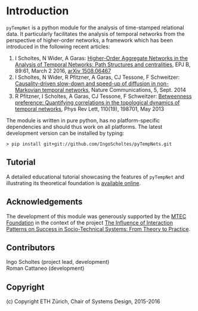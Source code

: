# Introduction

`pyTempNet` is a python module for the analysis of time-stamped relational data. It particularly facilitates the analysis of temporal networks from the perspective of higher-order networks, a framework which has been introduced in the following recent articles: 

1. I Scholtes, N Wider, A Garas: [Higher-Order Aggregate Networks in the Analysis of Temporal Networks: Path Structures and centralities](http://link.springer.com/article/10.1140%2Fepjb%2Fe2016-60663-0), EPJ B, 89:61, March 2 2016, [arXiv 1508.06467](http://arxiv.org/abs/1508.06467)
1. I Scholtes, N Wider, R Pfitzner, A Garas, CJ Tessone, F Schweitzer: [Causality-driven slow-down and speed-up of diffusion in non-Markovian temporal networks](http://www.nature.com/ncomms/2014/140924/ncomms6024/full/ncomms6024.html), Nature Communications, 5, Sept. 2014
2. R Pfitzner, I Scholtes, A Garas, CJ Tessone, F Schweitzer: [Betweenness preference: Quantifying correlations in the topological dynamics of temporal networks](http://journals.aps.org/prl/abstract/10.1103/PhysRevLett.110.198701), Phys Rev Lett, 110(19), 198701, May 2013

The module is written in pure python, has no platform-specific dependencies and should thus work on all platforms. The latest development version can be installed by typing: 

`> pip install git+git://github.com/IngoScholtes/pyTempNets.git`

## Tutorial

A detailed educational tutorial showcasing the features of `pyTempNet` and illustrating its theoretical foundation is [available online](https://www.sg.ethz.ch/team/people/ischoltes/research-insights/temporal-networks-demo/).

## Acknowledgements

The development of this module was generously supported by the [MTEC Foundation](http://www.mtec.ethz.ch/research/support/MTECFoundation.html) in the context of the project [The Influence of Interaction Patterns on Success in Socio-Technical Systems: From Theory to Practice](https://www.sg.ethz.ch/projects/mtec-interaction-patterns/).

## Contributors

Ingo Scholtes (project lead, development)  
Roman Cattaneo (development)

## Copyright

(c) Copyright ETH Zürich, Chair of Systems Design, 2015-2016

